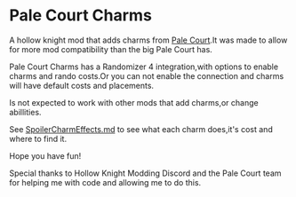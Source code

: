 # Pale Court Charms
A hollow knight mod that adds charms from [Pale Court](https://github.com/PaleCourt/PaleCourt).It was made to allow for more mod compatibility than the big Pale Court has.

Pale Court Charms has a Randomizer 4 integration,with options to enable charms and rando costs.Or you can not enable the connection and charms will have default costs and placements.

Is not expected to work with other mods that add charms,or change abillities.

See [SpoilerCharmEffects.md](https://github.com/Roma-337/PaleCourtCharms/blob/main/SpoilerCharmEffects.md) to see what each charm does,it's cost and where to find it.

Hope you have fun!



Special thanks to Hollow Knight Modding Discord and the Pale Court team for helping me with code and allowing me to do this.

